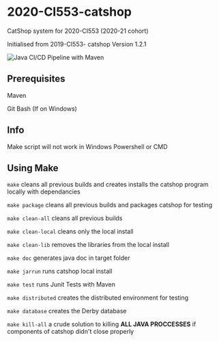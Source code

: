 # 2020-CI553-catshop
CatShop system for 2020-CI553 (2020-21 cohort)

Initialised from 2019-CI553- catshop Version 1.2.1

![Java CI/CD Pipeline with Maven](https://github.com/Sacr3d/CI553-Catshop/actions/workflows/maven.yml/badge.svg)

## Prerequisites
Maven

Git Bash (If on Windows)

## Info
Make script will not work in Windows Powershell or CMD

## Using Make
`make` cleans all previous builds and creates installs the catshop program locally with dependancies

`make package` cleans all previous builds and packages catshop for testing

`make clean-all` cleans all previous builds

`make clean-local` cleans only the local install

`make clean-lib` removes the libraries from the local install

`make doc` generates java doc in target folder

`make jarrun` runs catshop local install

`make test` runs Junit Tests with Maven

`make distributed` creates the distributed environment for testing

`make database` creates the Derby database

`make kill-all` a crude solution to killing **ALL JAVA PROCCESSES** if components of catshop didn't close properly
